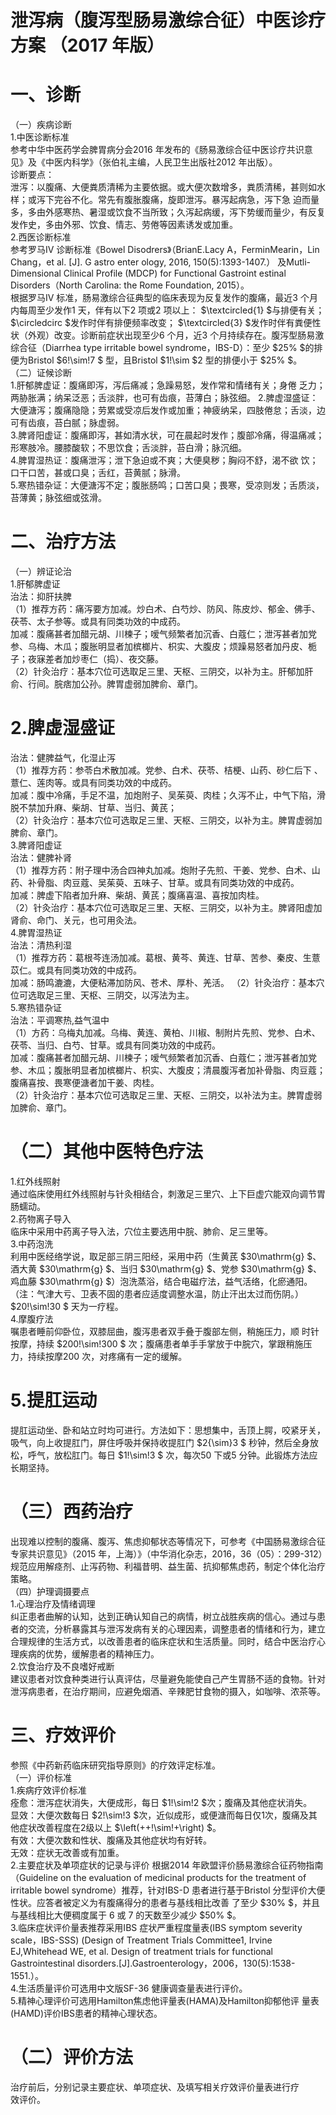 # 泄泻病（腹泻型肠易激综合征）中医诊疗方案 （2017 年版）  
# 一、诊断  
（一）疾病诊断  
1.中医诊断标准  
参考中华中医药学会脾胃病分会2016 年发布的《肠易激综合征中医诊疗共识意见》及《中医内科学》（张伯礼主编，人民卫生出版社2012 年出版）。  
诊断要点：  
泄泻：以腹痛、大便粪质清稀为主要依据。或大便次数增多，粪质清稀，甚则如水样；或泻下完谷不化。常先有腹胀腹痛，旋即泄泻。暴泻起病急，泻下急 迫而量多，多由外感寒热、暑湿或饮食不当所致；久泻起病缓，泻下势缓而量少，有反复发作史，多由外邪、饮食、情志、劳倦等因素诱发或加重。  
2.西医诊断标准  
参考罗马IV 诊断标准《Bowel Disodrers》（BrianE.Lacy A，FerminMearin，Lin Chang，et al. [J]. G astro enter ology, 2016, 150(5):1393-1407.） 及Mutli-Dimensional Clinical Profile (MDCP) for Functional Gastroint estinal Disorders（North Carolina: the Rome Foundation, 2015）。  
根据罗马IV 标准，肠易激综合征典型的临床表现为反复发作的腹痛，最近3 个月内每周至少发作1 天，伴有以下2 项或2 项以上： $\textcircled{1} $与排便有关； $\circledcirc $发作时伴有排便频率改变； $\textcircled{3} $发作时伴有粪便性状（外观）改变。诊断前症状出现至少6 个月，近3 个月持续存在。腹泻型肠易激综合征（Diarrhea type irritable bowel syndrome，IBS-D）：至少 $25\% $的排便为Bristol $6\!\sim\!7 $ 型，且Bristol $1\!\sim $2 型的排便小于 $25\% $。  
（二）证候诊断  
1.肝郁脾虚证：腹痛即泻，泻后痛减；急躁易怒，发作常和情绪有关；身倦 乏力；两胁胀满；纳呆泛恶；舌淡胖，也可有齿痕，苔薄白；脉弦细。 2.脾虚湿盛证：大便溏泻；腹痛隐隐；劳累或受凉后发作或加重；神疲纳呆，四肢倦怠；舌淡，边可有齿痕，苔白腻；脉虚弱。  
3.脾肾阳虚证：腹痛即泻，甚如清水状，可在晨起时发作；腹部冷痛，得温痛减；形寒肢冷。腰膝酸软；不思饮食；舌淡胖，苔白滑；脉沉细。  
4.脾胃湿热证：腹痛泄泻；泄下急迫或不爽；大便臭秽；胸闷不舒，渴不欲 饮；口干口苦，甚或口臭；舌红，苔黄腻；脉滑。  
5.寒热错杂证：大便溏泻不定；腹胀肠鸣；口苦口臭；畏寒，受凉则发；舌质淡，苔薄黄；脉弦细或弦滑。  
# 二、治疗方法  
（一）辨证论治  
1.肝郁脾虚证  
治法：抑肝扶脾  
（1）推荐方药：痛泻要方加减。炒白术、白芍炒、防风、陈皮炒、郁金、佛手、茯苓、太子参等。或具有同类功效的中成药。  
加减：腹痛甚者加醋元胡、川楝子；嗳气频繁者加沉香、白蔻仁；泄泻甚者加党参、乌梅、木瓜；腹胀明显者加槟榔片、枳实、大腹皮；烦躁易怒者加丹皮、栀子；夜寐差者加炒枣仁（捣）、夜交藤。  
（2）针灸治疗：基本穴位可选取足三里、天枢、三阴交，以补为主。肝郁加肝俞、行间。脘痞加公孙。脾胃虚弱加脾俞、章门。  
# 2.脾虚湿盛证  
治法：健脾益气，化湿止泻  
（1）推荐方药：参苓白术散加减。党参、白术、茯苓、桔梗、山药、砂仁后下 、薏仁、莲肉等。或具有同类功效的中成药。  
加减：腹中冷痛，手足不温，加炮附子、吴茱萸、肉桂；久泻不止，中气下陷，滑脱不禁加升麻、柴胡、甘草、当归、黄芪；  
（2）针灸治疗：基本穴位可选取足三里、天枢、三阴交，以补为主。脾胃虚弱加脾俞、章门。  
3.脾肾阳虚证  
治法：健脾补肾  
（1）推荐方药：附子理中汤合四神丸加减。炮附子先煎、干姜、党参、白术、山药、补骨脂、肉豆蔻、吴茱萸、五味子、甘草。或具有同类功效的中成药。  
加减：脾虚下陷者加升麻、柴胡、黄芪；腹痛喜温、喜按加肉桂。  
（2）针灸治疗：基本穴位可选取足三里、天枢、三阴交，以补为主。脾肾阳虚加肾俞、命门、关元，也可用灸法。  
4.脾胃湿热证  
治法：清热利湿  
（1）推荐方药：葛根芩连汤加减。葛根、黄芩、黄连、甘草、苦参、秦皮、生薏苡仁。或具有同类功效的中成药。  
加减：肠鸣漉漉，大便粘滞加防风、苍术、厚朴、羌活。 （2）针灸治疗：基本穴位可选取足三里、天枢、三阴交，以泻法为主。  
5.寒热错杂证  
治法：平调寒热,益气温中  
（1）方药：乌梅丸加减。乌梅、黄连、黄柏、川椒、制附片先煎、党参、白术、 茯苓、当归、白芍、甘草。或具有同类功效的中成药。  
加减：腹痛甚者加醋元胡、川楝子；嗳气频繁者加沉香、白蔻仁；泄泻甚者加党参、木瓜；腹胀明显者加槟榔片、枳实、大腹皮；清晨腹泻者加补骨脂、肉豆蔻；腹痛喜按、畏寒便溏者加干姜、肉桂。  
（2）针灸治疗：基本穴位可选取足三里、天枢、三阴交，以补法为主。脾胃虚弱加脾俞、章门。  
# （二）其他中医特色疗法  
1.红外线照射  
通过临床使用红外线照射与针灸相结合，刺激足三里穴、上下巨虚穴能双向调节胃肠蠕动。  
2.药物离子导入  
临床中采用中药离子导入法，穴位主要选用中脘、肺俞、足三里等。  
3.中药泡洗  
利用中医经络学说，取足部三阴三阳经，采用中药（生黄芪 $30\mathrm{g} $、酒大黄 $30\mathrm{g} $、当归 $30\mathrm{g} $、党参 $30\mathrm{g} $、鸡血藤 $30\mathrm{g} $）泡洗蒸浴，结合电磁疗法，益气活络，化瘀通阳。（注：气津大亏、卫表不固的患者应适度调整水温，防止汗出太过而伤阴。） $20\!\sim\!30 $ 天为一疗程。  
4.摩腹疗法  
嘱患者睡前仰卧位，双膝屈曲，腹泻患者双手叠于腹部左侧，稍施压力，顺 时针按摩，持续 $200\!\sim\!300 $ 次；腹痛患者单手手掌放于中脘穴，掌跟稍施压力，持续按摩200 次，对疼痛有一定的缓解。  
# 5.提肛运动  
提肛运动坐、卧和站立时均可进行。方法如下：思想集中，舌顶上腭，咬紧牙关，吸气，向上收提肛门，屏住呼吸并保持收提肛门 $2{\sim}3 $  秒钟，然后全身放 松，呼气，放松肛门。每日 $1\!\sim\!3 $ 次，每次50 下或5 分钟。此锻炼方法应长期坚持。  
# （三）西药治疗  
出现难以控制的腹痛、腹泻、焦虑抑郁状态等情况下，可参考《中国肠易激综合征专家共识意见》（2015 年，上海）》（中华消化杂志，2016，36（05）：299-312）规范应用解痉剂、止泻药物、利福昔明、益生菌、抗抑郁焦虑药，制定个体化治疗策略。  
（四）护理调摄要点  
1.心理治疗及情绪调理  
纠正患者曲解的认知，达到正确认知自己的病情，树立战胜疾病的信心。通过与患者的交流，分析暴露其与泄泻发病有关的心理因素，调整患者的情绪和行为，建立合理规律的生活方式，以改善患者的临床症状和生活质量。同时，结合中医治疗心理疾病的优势，缓解患者的精神压力。  
2.饮食治疗及不良嗜好戒断  
建议患者对饮食种类进行认真评估，尽量避免能使自己产生胃肠不适的食物。针对泄泻病患者，在治疗期间，应避免烟酒、辛辣肥甘食物的摄入，如咖啡、浓茶等。  
# 三、疗效评价  
参照《中药新药临床研究指导原则》的疗效评定标准。  
（一）评价标准  
1.疾病疗效评价标准  
痊愈：泄泻症状消失，大便成形，每日 $1\!\sim\!2 $次；腹痛及其他症状消失。  
显效：大便次数每日 $2\!\sim\!3 $次，近似成形，或便溏而每日仅1次，腹痛及其他症状改善程度在2级以上 $\left(++\!\sim\!+\right) $。  
有效：大便次数和性状、腹痛及其他症状均有好转。  
无效：症状无改善或有加重。  
2.主要症状及单项症状的记录与评价  根据2014 年欧盟评价肠易激综合征药物指南（Guideline on the evaluation of medicinal products for the  treatment of irritable bowel syndrome）推荐，针对IBS-D 患者进行基于Bristol 分型评价大便性状。应答者被定义为有腹痛得分的患者与基线相比改善 了至少 $30\% $，并且与基线相比大便稠度属于 6 或 7 的天数至少减少 $50\% $。  
3.临床症状评价量表推荐采用IBS 症状严重程度量表(IBS symptom severity scale，IBS-SSS) (Design of Treatment Trials Committee1, Irvine  EJ,Whitehead WE, et al. Design of treatment trials for functional  Gastrointestinal  disorders.[J].Gastroenterology，2006，130(5):1538-1551.）。  
4.生活质量评价可选用中文版SF-36 健康调查量表进行评价。  
5.精神心理评价可选用Hamilton焦虑他评量表(HAMA)及Hamilton抑郁他评 量表(HAMD)评价IBS患者的精神心理状态。  
# （二）评价方法  
治疗前后，分别记录主要症状、单项症状、及填写相关疗效评价量表进行疗  
效评价。  